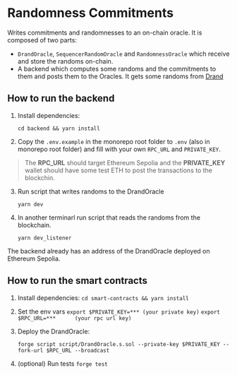 # Randomness Commitments

Writes commitments and randomnesses to an on-chain oracle. It is composed of two parts:

- `DrandOracle`, `SequencerRandomOracle` and `RandomnessOracle` which receive and store the randoms on-chain.
- A backend which computes some randoms and the commitments to them and posts them to the Oracles. It gets some randoms from [Drand](https://drand.love/)

## How to run the backend

1. Install dependencies:

    `cd backend && yarn install`

2. Copy the `.env.example` in the monorepo root folder to `.env` (also in monorepo root folder) and fill with your own `RPC_URL` and `PRIVATE_KEY`.

> The **RPC_URL** should target Ethereum Sepolia and the **PRIVATE_KEY** wallet should have some test ETH to post the transactions to the blockchin.

3. Run script that writes randoms to the DrandOracle

    `yarn dev`

4. In another terminarl run script that reads the randoms from the blockchain.

    `yarn dev_listener`

The backend already has an address of the DrandOracle deployed on Ethereum Sepolia.
## How to run the smart contracts

1. Install dependencies:
`cd smart-contracts && yarn install`
2. Set the env vars
`export $PRIVATE_KEY=*** (your private key)`
`export $RPC_URL=***      (your rpc url key)`
2. Deploy the DrandOracle:

    `forge script script/DrandOracle.s.sol --private-key $PRIVATE_KEY --fork-url $RPC_URL --broadcast`

3. (optional) Run tests 
`forge test`


